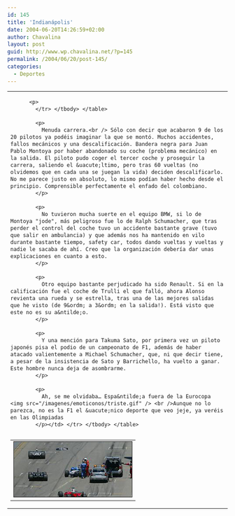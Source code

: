 ```yaml
---
id: 145
title: 'Indianápolis'
date: 2004-06-20T14:26:59+02:00
author: Chavalina
layout: post
guid: http://www.wp.chavalina.net/?p=145
permalink: /2004/06/20/post-145/
categories:
  - Deportes
---
```

<table width="100%" border="0" cellpadding="0" cellspacing="0">
  <tr>
    <td>
      <table border="0" cellspacing="5" cellpadding="10" width="1" align="left">
        <tr>
          <td>
            <img src="/imagenes/fotos/indianapolis.jpg" alt="accidente ralph schumacher" width="270" height="126" border="1" />
          </td>
          
          <p>
            </tr> </tbody> </table> 
            
            <p>
              Menuda carrera.<br /> Sólo con decir que acabaron 9 de los 20 pilotos ya podéis imaginar la que se montó. Muchos accidentes, fallos mecánicos y una descalificación. Bandera negra para Juan Pablo Montoya por haber abandonado su coche (problema mecánico) en la salida. El piloto pudo coger el tercer coche y proseguir la carrera, saliendo el &uacute;ltimo, pero tras 60 vueltas (no olvidemos que en cada una se juegan la vida) deciden descalificarlo. No me parece justo en absoluto, lo mismo podían haber hecho desde el principio. Comprensible perfectamente el enfado del colombiano.
            </p>
            
            <p>
              No tuvieron mucha suerte en el equipo BMW, si lo de Montoya "jode", más peligroso fue lo de Ralph Schumacher, que tras perder el control del coche tuvo un accidente bastante grave (tuvo que salir en ambulancia) y que además nos ha mantenido en vilo durante bastante tiempo, safety car, todos dando vueltas y vueltas y nadie le sacaba de ahí. Creo que la organización debería dar unas explicaciones en cuanto a esto.
            </p>
            
            <p>
              Otro equipo bastante perjudicado ha sido Renault. Si en la calificación fue el coche de Trulli el que falló, ahora Alonso revienta una rueda y se estrella, tras una de las mejores salidas que he visto (de 9&ordm; a 3&ordm; en la salida!). Está visto que este no es su a&ntilde;o.
            </p>
            
            <p>
              Y una mención para Takuma Sato, por primera vez un piloto japonés pisa el podio de un campeonato de F1, además de haber atacado valientemente a Michael Schumacher, que, ni que decir tiene, a pesar de la insistencia de Sato y Barrichello, ha vuelto a ganar. Este hombre nunca deja de asombrarme.
            </p>
            
            <p>
              Ah, se me olvidaba… Espa&ntilde;a fuera de la Eurocopa <img src="/imagenes/emoticonos/triste.gif" /> <br />Aunque no lo parezca, no es la F1 el &uacute;nico deporte que veo jeje, ya veréis en las Olimpiadas
            </p></td> </tr> </tbody> </table>